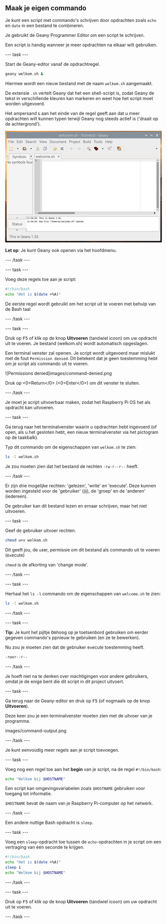 ## Maak je eigen commando

Je kunt een script met  commando's schrijven door opdrachten zoals `echo` en `date` in een bestand te combineren.

Je gebruikt de Geany Programmer Editor om een script te schrijven.

Een script is handig wanneer je meer opdrachten na elkaar wilt gebruiken.

\--- task ---

Start de Geany-editor vanaf de opdrachtregel.

```bash
geany welkom.sh &
```

Hiermee wordt een nieuw bestand met de naam `welkom.sh` aangemaakt.

De extensie `.sh` vertelt Geany dat het een shell-script is, zodat Geany de tekst in verschillende kleuren kan markeren en weet hoe het script moet worden uitgevoerd.

Het ampersand `&` aan het einde van de regel geeft aan dat u meer opdrachten wilt kunnen typen terwijl Geany nog steeds actief is ('draait op de achtergrond').

![Geany window](images/Geany.png)

**Let op**: Je kunt Geany ook openen via het hoofdmenu.

\--- /task ---

\--- task ---

Voeg deze regels toe aan je script:

```bash
#!/bin/bash
echo "Het is $(date +%A)"
```

De eerste regel wordt gebruikt om het script uit te voeren met behulp van de Bash taal

\--- /task ---

\--- task ---

Druk op <kbd>F5</kbd> of klik op de knop **Uitvoeren** (tandwiel icoon) om uw opdracht uit te voeren. Je bestand (welkom.sh) wordt automatisch opgeslagen.

Een terminal venster zal openen. Je script wordt uitgevoerd maar mislukt met de fout `Permission denied`. Dit betekent dat je geen toestemming hebt om je script als commando uit te voeren.

![Permissions denied]images/command-denied.png

Druk op <0>Return</0> (<0>Enter</0>) om dit venster te sluiten.

\--- /task ---

Je moet je script uitvoerbaar maken, zodat het Raspberry Pi OS het als opdracht kan uitvoeren.

\--- task ---

Ga terug naar het terminalvenster waarin u opdrachten hebt ingevoerd (of open, als u het gesloten hebt, een nieuw terminalvenster via het pictogram op de taakbalk).

Typ dit commando om de eigenschappen van `welkom.sh` te zien:

```bash
ls -l welkom.sh
```

Je zou moeten zien dat het bestand de rechten `-rw-r--r--` heeft.

\--- /task ---

Er zijn drie mogelijke rechten: 'gelezen', 'write' en 'execute'. Deze kunnen worden ingesteld voor de 'gebruiker' (jij), de 'groep' en de 'anderen' (iedereen).

De gebruiker kan dit bestand lezen en ernaar schrijven, maar het niet uitvoeren.

\--- task ---

Geef de gebruiker uitvoer rechten.

```bash
chmod u+x welkom.sh
```

Dit geeft jou, de `u`ser, permissie om dit bestand als commando uit te voeren (e`x`ecute)

`chmod` is de afkorting van 'change mode'.

\--- /task ---

\--- task ---

Herhaal het `ls -l` commando om de eigenschappen van `welcome.sh` te zien:

```bash
ls -l welkom.sh
```

\--- /task ---

\--- task ---

**Tip:** Je kunt het pijltje <kbd>Omhoog</kbd> op je toetsenbord gebruiken om eerder gegeven commando's ppnieuw te gebruiken (en ze te bewerken).

Nu zou je moeten zien dat de gebruiker e`x`ecute toestemming heeft.

```bash
-rwxr--r--
```

\--- /task ---

Je hoeft niet na te denken over machtigingen voor andere gebruikers, omdat je de enige bent die dit script in dit project uitvoert.

\--- task ---

Ga terug naar de Geany-editor en druk op <kbd>F5</kbd> (of nogmaals op de knop **Uitvoeren**).

Deze keer zou je een terminalvenster moeten zien met de uitvoer van je programma.

images/command-output.png

\--- /task ---

Je kunt eenvoudig meer regels aan je script toevoegen.

\--- task ---

Voeg nog een regel toe aan het **begin** van je script, na de regel `#!/bin/bash`:

```bash
echo "Welkom bij $HOSTNAME" 
```

Een script kan omgevingsvariabelen zoals `$HOSTNAME` gebruiken voor toegang tot informatie.

`$HOSTNAME` bevat de naam van je Raspberry Pi-computer op het netwerk.

\--- /task ---

Een andere nuttige Bash opdracht is `sleep`.

\--- task ---

Voeg een `sleep`-opdracht toe tussen de `echo`-opdrachten in je script om een vertraging van één seconde te krijgen.

```bash
#!/bin/bash
echo "Het is $(date +%A)"
sleep 1
echo "Welkom bij $HOSTNAME"
```

\--- /task ---

\--- task ---

Druk op <kbd>F5</kbd> of klik op de knop **Uitvoeren** (tandwiel icoon) om uw opdracht uit te voeren.

\--- /task ---